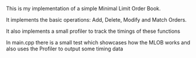 This is my implementation of a simple Minimal Limit Order Book.

It implements the basic operations: Add, Delete, Modify and Match Orders.

It also implements a small profiler to track the timings of these functions

In main.cpp there is a small test which showcases how the MLOB works and also uses the Profiler to output some timing data
